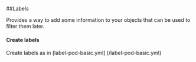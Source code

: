 ##Labels

Provides a way to add some information to your objects that can be used to filter them later. 

#### Create labels
Create labels as in [label-pod-basic.yml] (/label-pod-basic.yml)

